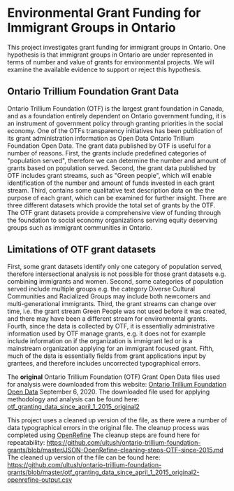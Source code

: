# Environmental Grant Funding for Immigrant Groups in Ontario

This project investigates grant funding for immigrant groups in Ontario.
One hypothesis is that immigrant groups in Ontario are under represented in terms of number and value of grants for environmental projects.
We will examine the available evidence to support or reject this hypothesis.

## Ontario Trillium Foundation Grant Data

Ontario Trillium Foundation (OTF) is the largest grant foundation in Canada, and as a foundation entirely dependent on Ontario government funding, it is an instrument of government policy through granting priorities in the social economy.
One of the OTFs transparency initiatives has been publication of its grant administration information as Open Data Ontario Trillium Foundation Open Data.
The grant data published by OTF is useful for a number of reasons.
First, the grants include predefined categories of "population served", therefore we can determine the number and amount of grants based on population served.
Second, the grant data published by OTF includes grant streams, such as "Green people", which will enable identification of the number and amount of funds invested in each grant stream.
Third, contains some qualitative text description data on the the purpose of each grant, which can be examined for further insight.
There are three different datasets which provide the total set of grants by the OTF.
The OTF grant datasets provide a comprehensive view of funding through the foundation to social economy organizations serving equity deserving groups such as immigrant communities in Ontario.

## Limitations of OTF grant datasets
First, some grant datasets identify only one category of population served, therefore intersectional analysis is not possible for those grant datasets e.g. combining immigrants and women.
Second, some categories of population served include multiple groups e.g. the category Diverse Cultural Communities and Racialized Groups may include both newcomers and multi-generational immigrants.
Third, the grant streams can change over time, i.e. the grant stream Green People was not used before it was created, and there may have been a different stream for environmental grants.
Fourth, since the data is collected by OTF, it is essentially administrative information used by OTF manage grants, e.g. it does not for example include information on if the organization is immigrant led or is a mainstream organization applying for an immigrant focused grant.
Fifth, much of the data is essentially fields from grant applications input by grantees, and therefore includes uncorrected typographical errors.

The **original** Ontario Trillium Foundation (OTF) Grant Open Data files used for analysis were downloaded from this website:
[Ontario Trillium Foundation Open Data](https://otf.ca/open) September 6, 2020.
The downloaded file used for applying methodology and analysis can be found here: [otf_granting_data_since_april_1_2015_original2](https://github.com/ultush/ontario-trillium-foundation-grants/blob/master/otf_granting_data_since_april_1_2015_original2.csv)

This project uses a cleaned up version of the file, as there were a number of data typographical errors in the original file.
The cleanup process was completed using [OpenRefine](https://openrefine.org/)
The cleanup steps are found here for repeatability:  https://github.com/ultush/ontario-trillium-foundation-grants/blob/master/JSON-OpenRefine-cleaning-steps-OTF-since-2015.md
The cleaned up version of  the file can be found here: https://github.com/ultush/ontario-trillium-foundation-grants/blob/master/otf_granting_data_since_april_1_2015_original2-openrefine-output.csv

